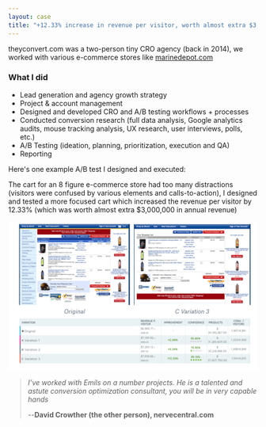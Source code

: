 ```yaml
---
layout: case
title: "+12.33% increase in revenue per visitor, worth almost extra $3,000,000 in annual revenue"
---
```


theyconvert.com was a two-person tiny CRO agency (back in 2014), we worked with various e-commerce stores like [marinedepot.com](https://www.marinedepot.com/)

### What I did

* Lead generation and agency growth strategy
* Project & account management
* Designed and developed CRO and A/B testing workflows + processes
* Conducted conversion research (full data analysis, Google analytics audits, mouse tracking analysis,  UX research, user interviews, polls, etc.)
* A/B Testing (ideation, planning, prioritization, execution and QA)
* Reporting

Here's one example A/B test I designed and executed:

The cart for an 8 figure e-commerce  store had too many distractions (visitors were confused by various elements and calls-to-action), I designed and tested a more focused cart which increased the revenue per visitor by 12.33% (which was worth almost extra $3,000,000 in annual revenue) 


<img src="/images/md_a:b_test.png">


>*I’ve worked with Emils on a number projects. He is a talented and astute conversion optimization consultant, you will be in very capable hands*
>
> --<strong>David Crowther (the other person), nervecentral.com</strong>


